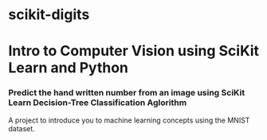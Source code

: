 # scikit-digits

# Intro to Computer Vision using SciKit Learn and Python
### Predict the hand written number from an image using SciKit Learn Decision-Tree Classification Aglorithm
A project to introduce you to machine learning concepts using the MNIST dataset.
